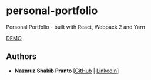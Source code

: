 # personal-portfolio

Personal Portfolio - built with React, Webpack 2 and Yarn

[DEMO](https://github.com/npranto/personal-portfolio)

## Authors
* **Nazmuz Shakib Pranto** [[GitHub](https://github.com/npranto) | [LinkedIn](https://www.linkedin.com/in/npranto/)]
